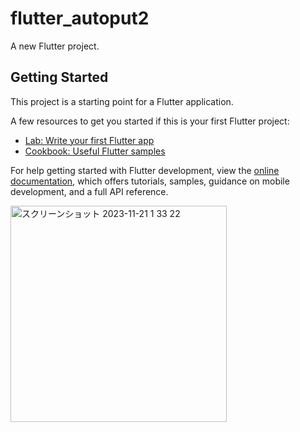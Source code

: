 # flutter_autoput2

A new Flutter project.

## Getting Started

This project is a starting point for a Flutter application.

A few resources to get you started if this is your first Flutter project:

- [Lab: Write your first Flutter app](https://docs.flutter.dev/get-started/codelab)
- [Cookbook: Useful Flutter samples](https://docs.flutter.dev/cookbook)

For help getting started with Flutter development, view the
[online documentation](https://docs.flutter.dev/), which offers tutorials,
samples, guidance on mobile development, and a full API reference.

<img width="346" alt="スクリーンショット 2023-11-21 1 33 22" src="https://github.com/ShindoriAika/flutter_autoput2/assets/72541739/85533081-4b62-4266-87ab-81763ef45bee">
